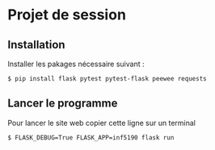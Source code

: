 # Projet de session

## Installation

Installer les pakages nécessaire suivant : 
```
$ pip install flask pytest pytest-flask peewee requests
```

## Lancer le programme
Pour lancer le site web copier cette ligne sur un terminal 
```
$ FLASK_DEBUG=True FLASK_APP=inf5190 flask run
```


